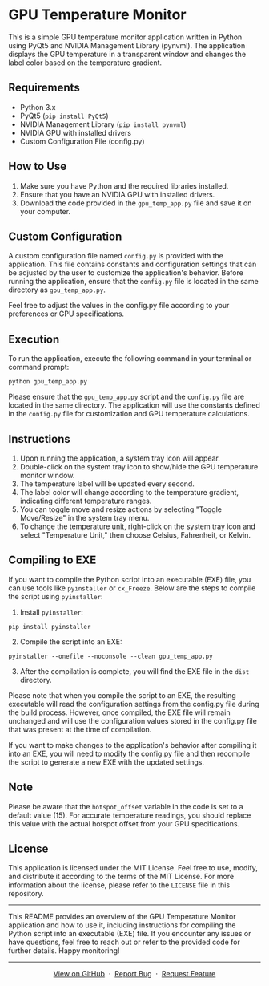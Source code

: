 # GPU Temperature Monitor

This is a simple GPU temperature monitor application written in Python using PyQt5 and NVIDIA Management Library (pynvml). The application displays the GPU temperature in a transparent window and changes the label color based on the temperature gradient.

## Requirements

- Python 3.x
- PyQt5 (`pip install PyQt5`)
- NVIDIA Management Library (`pip install pynvml`)
- NVIDIA GPU with installed drivers
- Custom Configuration File (config.py)

## How to Use

1. Make sure you have Python and the required libraries installed.
2. Ensure that you have an NVIDIA GPU with installed drivers.
3. Download the code provided in the `gpu_temp_app.py` file and save it on your computer.

## Custom Configuration

A custom configuration file named `config.py` is provided with the application. This file contains constants and configuration settings that can be adjusted by the user to customize the application's behavior. Before running the application, ensure that the `config.py` file is located in the same directory as `gpu_temp_app.py`.

Feel free to adjust the values in the config.py file according to your preferences or GPU specifications.

## Execution

To run the application, execute the following command in your terminal or command prompt:

```python gpu_temp_app.py```

Please ensure that the `gpu_temp_app.py` script and the `config.py` file are located in the same directory. The application will use the constants defined in the `config.py` file for customization and GPU temperature calculations.

## Instructions

1. Upon running the application, a system tray icon will appear.
2. Double-click on the system tray icon to show/hide the GPU temperature monitor window.
3. The temperature label will be updated every second.
4. The label color will change according to the temperature gradient, indicating different temperature ranges.
5. You can toggle move and resize actions by selecting "Toggle Move/Resize" in the system tray menu.
6. To change the temperature unit, right-click on the system tray icon and select "Temperature Unit," then choose Celsius, Fahrenheit, or Kelvin.

## Compiling to EXE

If you want to compile the Python script into an executable (EXE) file, you can use tools like `pyinstaller` or `cx_Freeze`. Below are the steps to compile the script using `pyinstaller`:

1. Install `pyinstaller`:

```pip install pyinstaller```

2. Compile the script into an EXE:

```pyinstaller --onefile --noconsole --clean gpu_temp_app.py```

3. After the compilation is complete, you will find the EXE file in the `dist` directory.

Please note that when you compile the script to an EXE, the resulting executable will read the configuration settings from the config.py file during the build process. However, once compiled, the EXE file will remain unchanged and will use the configuration values stored in the config.py file that was present at the time of compilation.

If you want to make changes to the application's behavior after compiling it into an EXE, you will need to modify the config.py file and then recompile the script to generate a new EXE with the updated settings.

## Note

Please be aware that the `hotspot_offset` variable in the code is set to a default value (15). For accurate temperature readings, you should replace this value with the actual hotspot offset from your GPU specifications.

## License

This application is licensed under the MIT License. Feel free to use, modify, and distribute it according to the terms of the MIT License. For more information about the license, please refer to the `LICENSE` file in this repository.

---

This README provides an overview of the GPU Temperature Monitor application and how to use it, including instructions for compiling the Python script into an executable (EXE) file. If you encounter any issues or have questions, feel free to reach out or refer to the provided code for further details. Happy monitoring!

---

<p align="center">
    <a href="https://github.com/SwootsUA/GPU-Temperature-Monitor">View on GitHub</a>
    &nbsp;·&nbsp;
    <a href="https://github.com/SwootsUA/GPU-Temperature-Monitor/issues">Report Bug</a>
    &nbsp;·&nbsp;
    <a href="https://github.com/SwootsUA/GPU-Temperature-Monitor/pulls">Request Feature</a>
</p>
